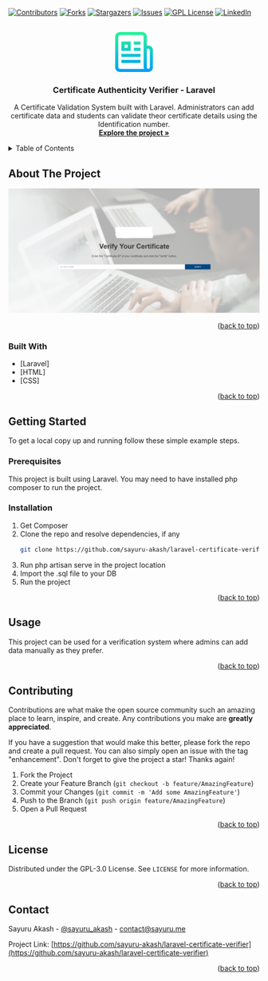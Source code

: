 <div id="top"></div>

[![Contributors][contributors-shield]][contributors-url]
[![Forks][forks-shield]][forks-url]
[![Stargazers][stars-shield]][stars-url]
[![Issues][issues-shield]][issues-url]
[![GPL License][license-shield]][license-url]
[![LinkedIn][linkedin-shield]][linkedin-url]



<!-- PROJECT LOGO -->
<br />
<div align="center">
  <a href="https://github.com/sayuru-akash/laravel-certificate-verifier">
    <img src="images/logo.png" alt="Logo" width="80" height="80">
  </a>

<h3 align="center">Certificate Authenticity Verifier - Laravel</h3>

  <p align="center">
    A Certificate Validation System built with Laravel. Administrators can add certificate data and students can validate theor certificate details using the Identification number.
    <br />
    <a href="https://github.com/sayuru-akash/laravel-certificate-verifier"><strong>Explore the project »</strong></a>
    <br />
  </p>
</div>



<!-- TABLE OF CONTENTS -->
<details>
  <summary>Table of Contents</summary>
  <ol>
    <li>
      <a href="#about-the-project">About The Project</a>
      <ul>
        <li><a href="#built-with">Built With</a></li>
      </ul>
    </li>
    <li>
      <a href="#getting-started">Getting Started</a>
      <ul>
        <li><a href="#prerequisites">Prerequisites</a></li>
        <li><a href="#installation">Installation</a></li>
      </ul>
    </li>
    <li><a href="#usage">Usage</a></li>
    <li><a href="#contributing">Contributing</a></li>
    <li><a href="#license">License</a></li>
    <li><a href="#contact">Contact</a></li>
  </ol>
</details>



<!-- ABOUT THE PROJECT -->
## About The Project

[![Product Name Screen Shot][product-screenshot]](https://github.com/sayuru-akash/laravel-certificate-verifier)

<p align="right">(<a href="#top">back to top</a>)</p>



### Built With

* [Laravel]
* [HTML]
* [CSS]

<p align="right">(<a href="#top">back to top</a>)</p>



<!-- GETTING STARTED -->
## Getting Started

To get a local copy up and running follow these simple example steps.

### Prerequisites

This project is built using Laravel. You may need to have installed php composer to run the project.

### Installation

1. Get Composer
2. Clone the repo and resolve dependencies, if any
   ```sh
   git clone https://github.com/sayuru-akash/laravel-certificate-verifier.git
   ```
3. Run php artisan serve in the project location
4. Import the .sql file to your DB
5. Run the project


<p align="right">(<a href="#top">back to top</a>)</p>



<!-- USAGE EXAMPLES -->
## Usage

This project can be used for a verification system where admins can add data manually as they prefer.

<p align="right">(<a href="#top">back to top</a>)</p>




<!-- CONTRIBUTING -->
## Contributing

Contributions are what make the open source community such an amazing place to learn, inspire, and create. Any contributions you make are **greatly appreciated**.

If you have a suggestion that would make this better, please fork the repo and create a pull request. You can also simply open an issue with the tag "enhancement".
Don't forget to give the project a star! Thanks again!

1. Fork the Project
2. Create your Feature Branch (`git checkout -b feature/AmazingFeature`)
3. Commit your Changes (`git commit -m 'Add some AmazingFeature'`)
4. Push to the Branch (`git push origin feature/AmazingFeature`)
5. Open a Pull Request

<p align="right">(<a href="#top">back to top</a>)</p>



<!-- LICENSE -->
## License

Distributed under the GPL-3.0 License. See `LICENSE` for more information.

<p align="right">(<a href="#top">back to top</a>)</p>



<!-- CONTACT -->
## Contact

Sayuru Akash - [@sayuru_akash](https://twitter.com/sayuru_akash) - contact@sayuru.me

Project Link: [https://github.com/sayuru-akash/laravel-certificate-verifier](https://github.com/sayuru-akash/laravel-certificate-verifier)

<p align="right">(<a href="#top">back to top</a>)</p>



<!-- MARKDOWN LINKS & IMAGES -->
<!-- https://www.markdownguide.org/basic-syntax/#reference-style-links -->
[contributors-shield]: https://img.shields.io/github/contributors/sayuru-akash/laravel-certificate-verifier.svg?style=for-the-badge
[contributors-url]: https://github.com/sayuru-akash/laravel-certificate-verifier/graphs/contributors
[forks-shield]: https://img.shields.io/github/forks/sayuru-akash/laravel-certificate-verifier.svg?style=for-the-badge
[forks-url]: https://github.com/sayuru-akash/laravel-certificate-verifier/network/members
[stars-shield]: https://img.shields.io/github/stars/sayuru-akash/laravel-certificate-verifier.svg?style=for-the-badge
[stars-url]: https://github.com/sayuru-akash/laravel-certificate-verifier/stargazers
[issues-shield]: https://img.shields.io/github/issues/sayuru-akash/laravel-certificate-verifier.svg?style=for-the-badge
[issues-url]: https://github.com/sayuru-akash/laravel-certificate-verifier/issues
[license-shield]: https://img.shields.io/github/license/sayuru-akash/laravel-certificate-verifier.svg?style=for-the-badge
[license-url]: https://github.com/sayuru-akash/laravel-certificate-verifier/blob/master/LICENSE
[linkedin-shield]: https://img.shields.io/badge/-LinkedIn-black.svg?style=for-the-badge&logo=linkedin&colorB=555
[linkedin-url]: https://linkedin.com/in/sayuru_akash
[product-screenshot]: images/screenshot.png
